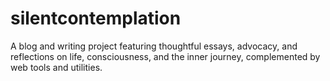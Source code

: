 # silentcontemplation
A blog and writing project featuring thoughtful essays, advocacy, and reflections on life, consciousness, and the inner journey, complemented by web tools and utilities.

